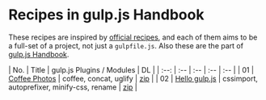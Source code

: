 # Recipes in gulp.js Handbook

These recipes are inspired by [official recipes](https://github.com/gulpjs/gulp/tree/master/docs/recipes), and each of them aims to be a full-set of a project, not just a `gulpfile.js`. Also these are the part of [gulp.js Handbook](https://github.com/cognitom/gulp-handbook/).

| No. | Title | gulp.js Plugins / Modules | DL |
| :--: | :-- | :-- | :-- | :-- |
| 01 | [Coffee Photos](recipe/01-coffee-photos/) | coffee, concat, uglify | [zip](https://github.com/cognitom/gulp-handbook-recipes/raw/master/download/01-coffee-photos.zip) |
| 02 | [Hello gulp.js](recipe/02-hello-gulp) | cssimport, autoprefixer, minify-css, rename | [zip](https://github.com/cognitom/gulp-handbook-recipes/raw/master/download/02-hello-gulp.zip) |
